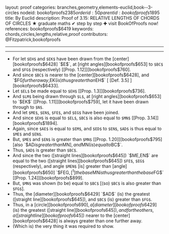layout: proof
categories: branches,geometry,elements-euclid,book--3-circles
nodeid: bookofproofs$2385
orderid: 50
parentid: bookofproofs$1895
title: By Euclid
description:  Proof of 3.15: RELATIVE LENGTHS OF CHORDS OF CIRCLES &#9733; graduate maths &#10004; step by step &#10010; visit BookOfProofs now!
references: bookofproofs$6419
keywords: chords,circles,lengths,relative,proof
contributors: @Fitzpatrick,bookofproofs

---


---



* For let `$EH$` and `$EK$` have been drawn from the [center][bookofproofs$6428] `$E$`, at [right angles][bookofproofs$653] to `$BC$` and `$FG$` (respectively) [[Prop. 1.12]][bookofproofs$760].
* And since `$BC$` is nearer to the [center][bookofproofs$6428], and `$FG$` further away, `$EK$` (is) thus greater than `$EH$` [ [Def. 3.5] ][bookofproofs$6433].
* Let `$EL$` be made equal to `$EH$` [[Prop. 1.3]][bookofproofs$736].
* And `$LM$` being drawn through `$L$`, at [right angles][bookofproofs$653] to `$EK$` [[Prop. 1.11]][bookofproofs$759], let it have been drawn through to `$N$`.
* And let `$ME$`, `$EN$`, `$FE$`, and `$EG$` have been joined.
* And since `$EH$` is equal to `$EL$`, `$BC$` is also equal to `$MN$` [[Prop. 3.14]][bookofproofs$1894].
* Again, since `$AE$` is equal to `$EM$`, and `$ED$` to `$EN$`, `$AD$` is thus equal to `$ME$` and `$EN$`.
* But, `$ME$` and `$EN$` is greater than `$MN$` [[Prop. 1.20]][bookofproofs$795] [also `$AD$` is greater than `$MN$`], and `$MN$` (is) equal to `$BC$`.
* Thus, `$AD$` is greater than `$BC$`.
* And since the two ([straight lines][bookofproofs$645]) `$ME$`, `$EN$` are equal to the two ([straight lines][bookofproofs$645]) `$FE$`, `$EG$` (respectively), and angle `$MEN$` [is] greater than [angle][bookofproofs$650] `$FEG$`,[^1] the base `$MN$` is thus greater than the base `$FG$` [[Prop. 1.24]][bookofproofs$899].
* But, `$MN$` was shown (to be) equal to `$BC$` [(so) `$BC$` is also greater than `$FG$`].
* Thus, the [diameter][bookofproofs$6429] `$AD$` (is) the greatest ([straight line][bookofproofs$645]), and `$BC$` (is) greater than `$FG$`.
* Thus, in a [circle][bookofproofs$690], a [diameter][bookofproofs$6429] (is) the greatest ([straight line][bookofproofs$645]), and for the others, a ([straight line][bookofproofs$645]) nearer to the [center][bookofproofs$6428] is always greater than one further away.
* (Which is) the very thing it was required to show.

[^1]: This is not proved, except by reference to the figure (translator's note).
